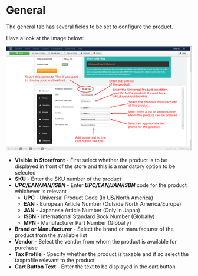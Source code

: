 # General

The general tab has several fields to be set to configure the product.

Have a look at the image below:

![Simple Product General](product_simple_general.png)

* **Visible in Storefront** - First select whether the product is to be displayed in front of the store and this is a mandatory option to be selected
* **SKU** - Enter the SKU number of the product
* ***UPC/EAN/JAN/ISBN*** - Enter ***UPC/EAN/JAN/ISBN*** code for the product whichever is relevant
    * **UPC** - Universal Product Code (In US/North America)
    * **EAN** - European Article Number (Outside North America/Europe)
    * **JAN** - Japanese Article Number (Only in Japan)
    * **ISBN** - International Standard Book Number (Globally)
    * **MPN** - Manufacturer Part Number (Globally)
* **Brand or Manufacturer** - Select the brand or manufacturer of the product from the available list
* **Vendor** - Select the vendor from whom the product is available for purchase
* **Tax Profile** - Specify whether the product is taxable and if so select the taxprofile relevant to the product
* **Cart Button Text** - Enter the text to be displayed in the cart button
